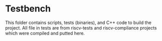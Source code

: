 # Testbench

This folder contains scripts, tests (binaries), and C++ code to build the project. All file in tests are from riscv-tests and riscv-compliance projects which were compiled and putted here.
